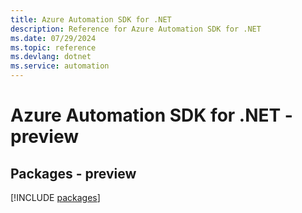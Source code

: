 ```yaml
---
title: Azure Automation SDK for .NET
description: Reference for Azure Automation SDK for .NET
ms.date: 07/29/2024
ms.topic: reference
ms.devlang: dotnet
ms.service: automation
---
```

# Azure Automation SDK for .NET - preview
## Packages - preview
[!INCLUDE [packages](automation-index.md)]